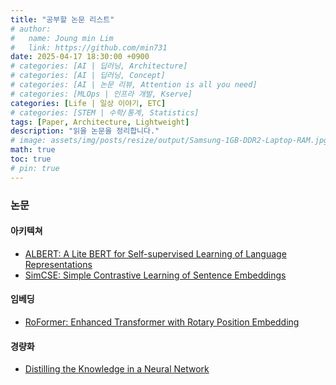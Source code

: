 ```yaml
---
title: "공부할 논문 리스트"
# author:
#   name: Joung min Lim
#   link: https://github.com/min731
date: 2025-04-17 18:30:00 +0900
# categories: [AI | 딥러닝, Architecture]
# categories: [AI | 딥러닝, Concept]
# categories: [AI | 논문 리뷰, Attention is all you need]
# categories: [MLOps | 인프라 개발, Kserve]
categories: [Life | 일상 이야기, ETC]
# categories: [STEM | 수학/통계, Statistics]
tags: [Paper, Architecture, Lightweight]
description: "읽을 논문을 정리합니다."
# image: assets/img/posts/resize/output/Samsung-1GB-DDR2-Laptop-RAM.jpg # 대표 이미지  가로 세로 비율 약 1.91:1 (예: 1200×628px)
math: true
toc: true
# pin: true
---
```


### 논문 

#### 아키텍쳐

- [ALBERT: A Lite BERT for Self-supervised Learning of Language Representations](https://arxiv.org/abs/1909.11942)
- [SimCSE: Simple Contrastive Learning of Sentence Embeddings](https://arxiv.org/abs/2104.08821)

#### 임베딩

- [RoFormer: Enhanced Transformer with Rotary Position Embedding](https://arxiv.org/abs/2104.09864)

#### 경량화

- [Distilling the Knowledge in a Neural Network](https://arxiv.org/abs/1503.02531)

